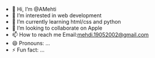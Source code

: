 - 👋 Hi, I’m @AMehti
- 👀 I’m interested in web development 
- 🌱 I’m currently learning html/css and python
- 💞️ I’m looking to collaborate on Apple
- 📫 How to reach me Email:mehdi.19052002@gmail.com
- 😄 Pronouns: ...
- ⚡ Fun fact: ...

<!---
AMehti/AMehti is a ✨ special ✨ repository because its `README.md` (this file) appears on your GitHub profile.
You can click the Preview link to take a look at your changes.
--->
